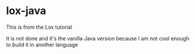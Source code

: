 # lox-java

This is from the Lox tutorial

It is not done and it's the vanilla Java version because I am not cool enough to build it in another language

